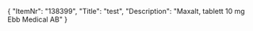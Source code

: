 {
  "ItemNr": "138399",
  "Title": "test",
  "Description": "Maxalt, tablett 10 mg Ebb Medical AB"
}